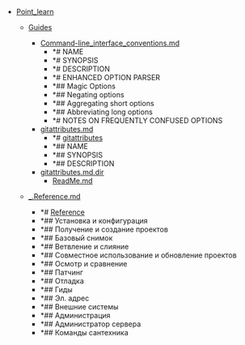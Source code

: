 - <a href = "E:\Node_projects\Node_Way\NBase\_Md\_Index\_Git\content\Docs\git-scm.com\Point_learn\cat.Point_learn\dir.Point_learn.md">Point_learn</a>
    - <a href = "E:\Node_projects\Node_Way\NBase\_Md\_Index\_Git\content\Docs\git-scm.com\Point_learn\Guides\cat.Guides\dir.Guides.md">Guides</a>
        - <a href = "E:\Node_projects\Node_Way\NBase\_Md\_Index\_Git\content\Docs\git-scm.com\Point_learn\Guides\Command-line_interface_conventions.md">Command-line_interface_conventions.md</a>
            - *# NAME
            - *# SYNOPSIS
            - *# DESCRIPTION
            - *# ENHANCED OPTION PARSER
            - *## Magic Options
            - *## Negating options
            - *## Aggregating short options
            - *## Abbreviating long options
            - *# NOTES ON FREQUENTLY CONFUSED OPTIONS
        - <a href = "E:\Node_projects\Node_Way\NBase\_Md\_Index\_Git\content\Docs\git-scm.com\Point_learn\Guides\gitattributes.md">gitattributes.md</a>
            - *# [gitattributes](https://git-scm.com/docs/gitattributes)
            - *## NAME
            - *## SYNOPSIS
            - *## DESCRIPTION
        - <a href = "E:\Node_projects\Node_Way\NBase\_Md\_Index\_Git\content\Docs\git-scm.com\Point_learn\Guides\gitattributes.md.dir\cat.gitattributes.md.dir\dir.gitattributes.md.dir.md">gitattributes.md.dir</a>
            - <a href = "E:\Node_projects\Node_Way\NBase\_Md\_Index\_Git\content\Docs\git-scm.com\Point_learn\Guides\gitattributes.md.dir\ReadMe.md">ReadMe.md</a>
        
    
    - <a href = "E:\Node_projects\Node_Way\NBase\_Md\_Index\_Git\content\Docs\git-scm.com\Point_learn\_.Reference.md">_.Reference.md</a>
        - *# [Reference](https://git-scm.com/docs)
        - *## Установка и конфигурация
        - *## Получение и создание проектов
        - *## Базовый снимок
        - *## Ветвление и слияние
        - *## Совместное использование и обновление проектов
        - *## Осмотр и сравнение
        - *## Патчинг
        - *## Отладка
        - *## Гиды
        - *## Эл. адрес
        - *## Внешние системы
        - *## Администрация
        - *## Администратор сервера
        - *## Команды сантехника
